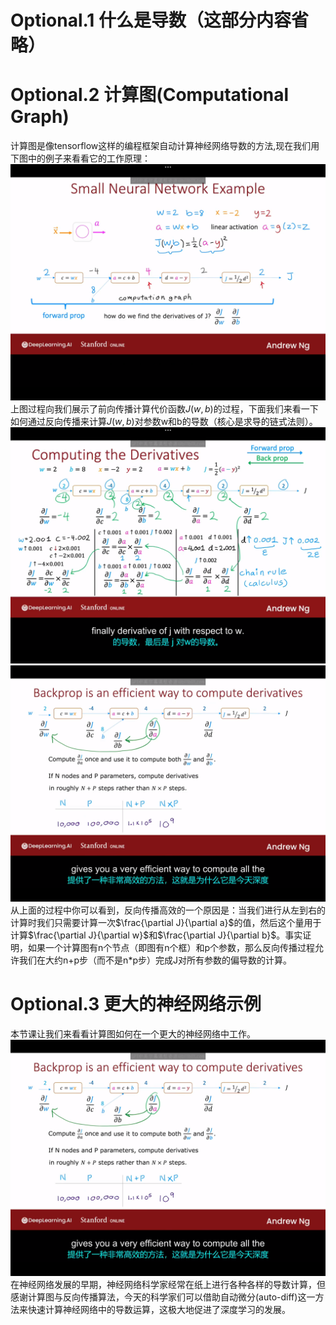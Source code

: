 # Optional.1 什么是导数（这部分内容省略）
# Optional.2 计算图(Computational Graph)
计算图是像tensorflow这样的编程框架自动计算神经网络导数的方法,现在我们用下图中的例子来看看它的工作原理：
![alt text](ac6fbe25ca0f7550a193bbbd8755ce7.png)
上图过程向我们展示了前向传播计算代价函数$J(w,b)$的过程，下面我们来看一下如何通过反向传播来计算$J(w,b)$对参数w和b的导数（核心是求导的链式法则）。
![alt text](590bd7861a4443836d2ecfb672152b1.png)
![alt text](96940dacaaf72c8f9becbd1c64c2862.png)
从上面的过程中你可以看到，反向传播高效的一个原因是：当我们进行从左到右的计算时我们只需要计算一次$\frac{\partial J}{\partial a}$的值，然后这个量用于计算$\frac{\partial J}{\partial w}$和$\frac{\partial J}{\partial b}$。事实证明，如果一个计算图有n个节点（即图有n个框）和p个参数，那么反向传播过程允许我们在大约n+p步（而不是n*p步）完成J对所有参数的偏导数的计算。

# Optional.3 更大的神经网络示例
本节课让我们来看看计算图如何在一个更大的神经网络中工作。
![alt text](96940dacaaf72c8f9becbd1c64c2862-1.png)
在神经网络发展的早期，神经网络科学家经常在纸上进行各种各样的导数计算，但感谢计算图与反向传播算法，今天的科学家们可以借助自动微分(auto-diff)这一方法来快速计算神经网络中的导数运算，这极大地促进了深度学习的发展。
